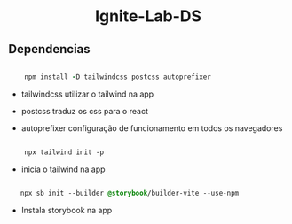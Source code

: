 <h1 align="center">Ignite-Lab-DS</h1>

<h2>Dependencias</h2>

``` ruby

    npm install -D tailwindcss postcss autoprefixer

```

* tailwindcss utilizar o tailwind na app

* postcss  traduz os css para o react

* autoprefixer configuração de funcionamento em todos os navegadores


``` css

    npx tailwind init -p

```

* inicia o tailwind na app

``` css

   npx sb init --builder @storybook/builder-vite --use-npm

```

* Instala storybook na app

